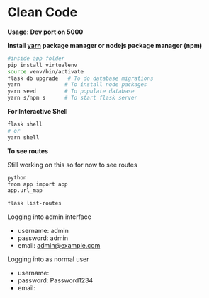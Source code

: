 # Clean Code

**Usage: Dev port on 5000**

**Install [yarn](https://yarnpkg.com/lang/en/docs/install/#debian-stable) package manager or nodejs package manager (npm)**

```bash
#inside app folder
pip install virtualenv
source venv/bin/activate
flask db upgrade   # To do database migrations
yarn              # To install node packages
yarn seed         # To populate database
yarn s/npm s      # To start flask server
```

**For Interactive Shell**
```bash
flask shell
# or
yarn shell
```

**To see routes**

Still working on this so for now to see routes
```bash
python
from app import app
app.url_map
```
```bash
flask list-routes
```

Logging into admin interface

* username: admin
* password: admin
* email: admin@example.com

Logging into as normal user

* username: <Can check for username after logging into admin>
* password: Password1234
* email: <Can check for user email after logging into admin>
